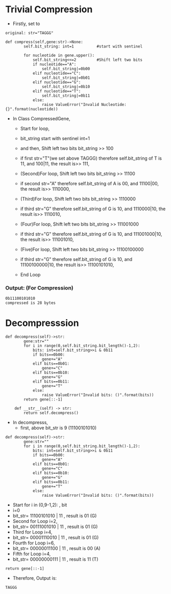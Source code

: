 # Trivial Compression
- Firstly, set to 
```
original: str="TAGGG"
```
```
def compress(self,gene:str)->None:
        self.bit_string: int=1          #start with sentinel
        
        for nucleotide in gene.upper():
            self.bit_string<<=2         #Shift left two bits
            if nucleotide=="A":
                self.bit_string|=0b00
            elif nucleotide=="C":
                self.bit_string|=0b01
            elif nucleotide=="G":
                self.bit_string|=0b10
            elif nucleotide=="T":
                self.bit_string|=0b11
            else:
                raise ValueError("Invalid Nucleotide: {}".format(nucleotide))
```
- In Class CompressedGene,
  - Start for loop,
  - bit_string start with sentinel int=1
  - and then, Shift left two bits bit_string >> 100
  - if first str="T"(we set above TAGGG) therefore self.bit_string of T is 11, and 100|11, the result is>> 111,

  - (Second)For loop, Shift left two bits bit_string >> 11100
  - if second str="A" therefore self.bit_string of A is 00, and 11100|00, the result is>> 1110000,

  - (Third)For loop, Shift left two bits bit_string >> 1110000
  - if third str="G" therefore self.bit_string of G is 10, and 1110000|10, the result is>> 1110010,

  - (Four)For loop, Shift left two bits bit_string >> 111001000
  - if third str="G" therefore self.bit_string of G is 10, and 111001000|10, the result is>> 111001010,
  
  - (Five)For loop, Shift left two bits bit_string >> 11100100000
  - if third str="G" therefore self.bit_string of G is 10, and 11100100000|10, the result is>> 11100101010,
  - End Loop
### Output: (For Compression)
```
0b11100101010
compressed is 28 bytes
```
# Decompresssion
```
def decompress(self)->str:
        gene:str=""
        for i in range(0,self.bit_string.bit_length()-1,2):
            bits: int=self.bit_string>>i & 0b11
            if bits==0b00:
                gene+="A"
            elif bits==0b01:
                gene+="C"
            elif bits==0b10:
                gene+="G"
            elif bits==0b11:
                gene+="T"
            else:
                raise ValueError("Invalid bits: ()".format(bits))
        return gene[::-1]   

    def __str__(self) -> str: 
        return self.decompress()
``` 
- In decompresss,
  - first, above bit_str is 9 (11100101010)
``` 
def decompress(self)->str:
        gene:str=""
        for i in range(0,self.bit_string.bit_length()-1,2):
            bits: int=self.bit_string>>i & 0b11
            if bits==0b00:
                gene+="A"
            elif bits==0b01:
                gene+="C"
            elif bits==0b10:
                gene+="G"
            elif bits==0b11:
                gene+="T"
            else:
                raise ValueError("Invalid bits: ()".format(bits))
```
  - Start for i in (0,9-1,2): , bit
  - i=0
  - bit_str= 11100101010 | 11 ,  result is 01 (G)
  - Second for Loop i=2,
  - bit_str= 00111001010 | 11 ,  result is 01 (G)
  - Third for Loop i=4,
  - bit_str= 00001110010 | 11 ,  result is 01 (G)
  - Fourth for Loop i=6,
  - bit_str= 00000011100 | 11 ,  result is 00 (A)
  - Fifth for Loop i=4,
  - bit_str= 00000000111 | 11 ,  result is 11 (T)
```
return gene[::-1]
```
- Therefore, Output is:
```
TAGGG
```
